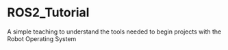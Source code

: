 # ROS2_Tutorial
A simple teaching to understand the tools needed to begin projects with the Robot Operating System
